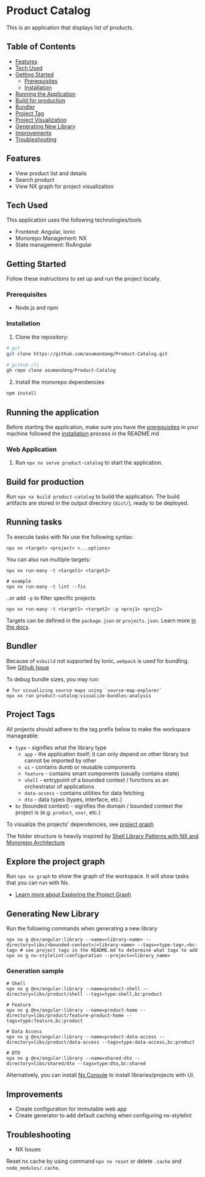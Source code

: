 # Product Catalog

This is an application that displays list of products.

## Table of Contents

- [Features](#features)
- [Tech Used](#tech-used)
- [Getting Started](#getting-started)
  - [Prerequisites](#prerequisites)
  - [Installation](#installation)
- [Running the Application](#running-the-application)
- [Build for production](#build-for-production)
- [Bundler](#bundler)
- [Project Tag](#project-tags)
- [Project Visualization](#explore-the-project-graph)
- [Generating New Library](#generating-new-library)
- [Improvements](#improvements)
- [Troubleshooting](#troubleshooting)

## Features

- View product list and details
- Search product
- View NX graph for project visualization

## Tech Used

This application uses the following technologies/tools

- Frontend: Angular, Ionic
- Monorepo Management: NX
- State management: RxAngular

## Getting Started

Follow these instructions to set up and run the project locally.

### Prerequisites

- Node.js and npm

### Installation

1. Clone the repository:

```bash
# git
git clone https://github.com/asumandang/Product-Catalog.git

# github cli
gh repo clone asumandang/Product-Catalog
```

2. Install the monorepo dependencies

```bash
npm install
```

## Running the application

Before starting the application, make sure you have the [prerequisites](#prerequisites) in your machine followed the [installation](#installation) process in the README.md

### Web Application

1. Run `npx nx serve product-catalog` to start the application.

## Build for production

Run `npx nx build product-catalog` to build the application. The build artifacts are stored in the output directory (`dist/`), ready to be deployed.

## Running tasks

To execute tasks with Nx use the following syntax:

```
npx nx <target> <project> <...options>
```

You can also run multiple targets:

```shell
npx nx run-many -t <target1> <target2>

# example
npx nx run-many -t lint --fix
```

..or add `-p` to filter specific projects

```
npx nx run-many -t <target1> <target2> -p <proj1> <proj2>
```

Targets can be defined in the `package.json` or `projects.json`. Learn more [in the docs](https://nx.dev/features/run-tasks).

## Bundler

Because of `esbuild` not supported by Ionic, `webpack` is used for bundling. See [Github Issue](https://github.com/ionic-team/ionic-framework/issues/27251#issuecomment-1516406255)

To debug bundle sizes, you may run:

```shell
# for visualizing source maps using `source-map-explorer`
npx nx run product-catalog:visualize-bundles:analysis
```

## Project Tags

All projects should adhere to the tag prefix below to make the workspace manageable:

- `type` - signifies what the library type
  - `app` - the application itself; it can only depend on other library but cannot be imported by other
  - `ui` - contains dumb or reusable components
  - `feature` - contains smart components (usually contains state)
  - `shell` - entrypoint of a bounded context / functions as an orchestrator of applications
  - `data-access` - contains utilities for data fetching
  - `dto` - data types (types, interface, etc.)
- `bc` (bounded context) - signifies the domain / bounded context the project is (e.g. `product`, `user`, etc.)

To visualize the projects' dependencies, see [project graph](#explore-the-project-graph)

The folder structure is heavily inspired by [Shell Library Patterns with NX and Monorepo Architecture](https://angularindepth.com/posts/1117/the-shell-library-patterns-with-nx-and-monorepo-architectures)

## Explore the project graph

Run `npx nx graph` to show the graph of the workspace.
It will show tasks that you can run with Nx.

- [Learn more about Exploring the Project Graph](https://nx.dev/core-features/explore-graph)

## Generating New Library

Run the following commands when generating a new library

```shell
npx nx g @nx/angular:library --name=<library-name> --directory=libs/<bounded-context>/<library-name> --tags=<type-tag>,<bc-tag> # see project tags in the README.md to determine what tags to add
npx nx g nx-stylelint:configuration --project=<library_name>
```

### Generation sample

```shell
# Shell
npx nx g @nx/angular:library --name=product-shell --directory=libs/product/shell --tags=type:shell,bc:product

# Feature
npx nx g @nx/angular:library --name=product-home --directory=libs/product/feature-product-home --tags=type:feature,bc:product

# Data Access
npx nx g @nx/angular:library --name=product-data-access --directory=libs/product/data-access --tags=type:data-access,bc:product

# DTO
npx nx g @nx/angular:library --name=shared-dto --directory=libs/shared/dto --tags=type:dto,bc:shared
```

Alternatively, you can install [Nx Console](https://marketplace.visualstudio.com/items?itemName=nrwl.angular-console) to install libraries/projects with UI.

## Improvements

- Create configuration for immutable web app
- Create generator to add default caching when configuring nx-stylelint

## Troubleshooting

- NX Issues

Reset nx cache by using command `npx nx reset` or delete `.cache` and `node_modules/.cache`.
